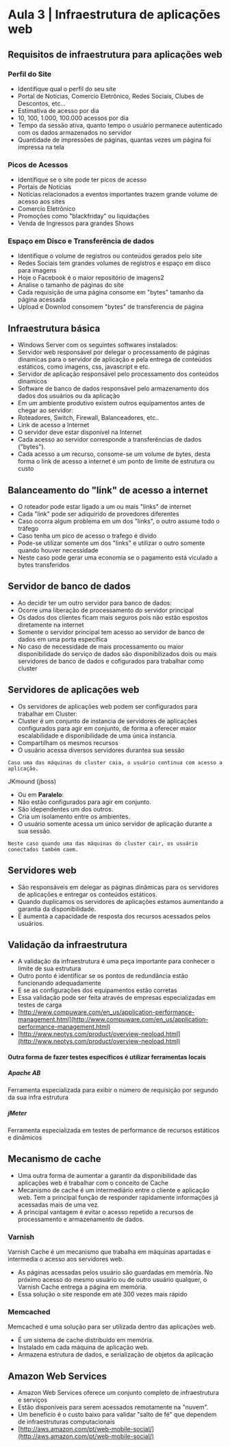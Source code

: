 # Aula 3 | Infraestrutura de aplicações web

## Requisitos de infraestrutura para aplicações web


### Perfil do Site

- Identifique qual o perfil do seu site
 - Portal de Notícias, Comercio Eletrônico, Redes Sociais, Clubes de Descontos, etc...
- Estimativa de acesso por dia
 - 10, 100, 1.000, 100.000 acessos por dia
- Tempo da sessão ativa, quanto tempo o usuário permanece autenticado com os dados armazenados no servidor
- Quantidade de impressões de páginas, quantas vezes um página foi impressa na tela


### Picos de Acessos

- Identifique se o site pode ter picos de acesso
 - Portais de Notícias
  - Notícias relacionados a eventos importantes trazem grande volume de acesso aos sites
- Comercio Eletrônico
 - Promoções como "blackfriday" ou liquidações
- Venda de Ingressos para grandes Shows


### Espaço em Disco e Transferência de dados

- Identifique o volume de registros ou conteúdos gerados pelo site
 - Redes Sociais tem grandes volumes de registros e espaço em disco para imagens
 - Hoje o Facebook é o maior repositório de imagens2
- Analise o tamanho de páginas do site
 - Cada requisição de uma página consome em "bytes" tamanho da página acessada
 - Upload e Downlod consomem "bytes" de transferencia de página


## Infraestrutura básica

- Windows Server com os seguintes softwares instalados:
 - Servidor web responsável por delegar o processamento de páginas dinamicas para o servidor de aplicação e pela entrega de conteúdos estáticos, como imagens, css, javascript e etc.
 - Servidor de aplicação responsável pelo processamento dos conteúdos dinamicos
 - Software de banco de dados responsável pelo armazenamento dos dados dos usuários ou da aplicação
- Em um ambiente produtivo existem outros equipamentos antes de chegar ao servidor:
 - Roteadores, Switch, Firewall, Balanceadores, etc..
- Link de acesso a Internet
- O servidor deve estar disponível na Internet
- Cada acesso ao servidor corresponde a transferências de dados ("bytes").
- Cada acesso a um recurso, consome-se um volume de bytes, desta forma o link de acesso a internet é um ponto de limite de estrutura ou custo


## Balanceamento do "link" de acesso a internet

- O roteador pode estar ligado a um ou mais "links" de internet
- Cada "link" pode ser adiquirido de provedores diferentes
- Caso ocorra algum problema em um dos "links", o outro assume todo o tráfego
- Caso tenha um pico de acesso o trafego é divido
- Pode-se utilizar somente um dos "links" e utilizar o outro somente quando houver necessidade
 - Neste caso pode gerar uma economia se o pagamento está viculado a bytes transferidos


## Servidor de banco de dados

- Ao decidir ter um outro servidor para banco de dados:
 - Ocorre uma liberação de processamento do servidor principal
 - Os dados dos clientes ficam mais seguros pois não estão espostos diretamente na internet
 - Somente o servidor principal tem acesso ao servidor de banco de dados em uma porta específica
 - No caso de necessidade de mais processamento ou maior disponibilidade do serviço de dados são disponibilizados dois ou mais servidores de banco de dados e cofigurados para trabalhar como cluster

 ## Servidores de aplicações web

- Os servidores de aplicações web podem ser configurados para trabalhar em Cluster:
 - Cluster é um conjunto de instancia de servidores de aplicações configurados para agir em conjunto, de forma a oferecer maior escalabilidade e disponibilidade de uma única instancia.
 - Compartilham os mesmos recursos
 - O usuário acessa diversos servidores durantea sua sessão

```
Caso uma das máquinas do cluster caia, o usuário continua com acesso a aplicação.
```

JKmound (jboss)

- Ou em **Paralelo**:
 - Não estão configurados para agir em conjunto.
 - São idependentes um dos outros.
 - Cria um isolamento entre os ambientes.
 - O usuário somente acessa um único servidor de aplicação durante a sua sessão.

```
Neste caso quando uma das máquinas do cluster cair, os usuário conectados também caem.
```

## Servidores web

- São responsáveis em delegar as páginas dinâmicas para os servidores de aplicações e entregar os conteúdos estáticos.
- Quando duplicamos os servidores de aplicações estamos aumentando a garantia da disponibilidade.
- E aumenta a capacidade de resposta dos recursos acessados pelos usuários.

## Validação da infraestrutura

- A validação da infraestrutura é uma peça importante para conhecer o limite de sua estrutura
- Outro ponto é identificar se os pontos de redundância estão funcionando adequadamente
- E se as configurações dos equipamentos estão corretas
- Essa validação pode ser feita através de empresas especializadas em testes de carga
 - [http://www.compuware.com/en_us/application-performance-management.html](http://www.compuware.com/en_us/application-performance-management.html)
 - [http://www.neotys.com/product/overview-neoload.html](http://www.neotys.com/product/overview-neoload.html)


#### Outra forma de fazer testes específicos é utilizar ferramentas locais 

##### Apache AB
 Ferramenta especializada para exibir o número de requisição por segundo da sua infra estrutura

##### jMeter
Ferramenta especializada em testes de performance de recursos estáticos e dinâmicos

## Mecanismo de cache

- Uma outra forma de aumentar a garantir da disponibilidade das aplicações web é trabalhar com o conceito de Cache
- Mecanismo de cache é um intermediário entre o cliente e aplicação web. Tem a principal função de responder rapidamente informações já acessadas mais de uma vez.
- A principal vantagem é evitar o acesso repetido a recursos de processamento e armazenamento de dados.

### Varnish
Varnish Cache é um mecanismo que trabalha em máquinas apartadas e intermedia o acesso aos servidores web.

 - As páginas acessadas pelos usuário são guardadas em memória. No próximo acesso do mesmo usuário ou de outro usuário qualquer, o Varnish Cache entrega a página em memória.
 - Essa solução o site responde em até 300 vezes mais rápido

### Memcached
Memcached é uma solução para ser utilizada dentro das aplicações web.

 - É um sistema de cache distribuído em memória.
 - Instalado em cada máquina de aplicação web.
 - Armazena estrutura de dados, e serialização de objetos da aplicação


## Amazon Web Services

- Amazon Web Services oferece um conjunto completo de infraestrutura e serviços 
- Estão disponíveis para serem acessados remotamente na "nuvem".
- Um beneficio é o custo baixo para validar "salto de fé" que dependem de infraestruturas computacionais 
- [http://aws.amazon.com/pt/web-mobile-social/](http://aws.amazon.com/pt/web-mobile-social/)

